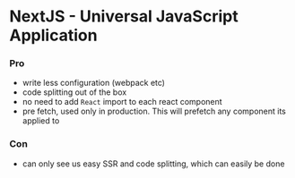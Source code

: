 # **NextJS - Universal JavaScript Application**

### Pro
  - write less configuration (webpack etc)
  - code splitting out of the box
  - no need to add `React` import to each react component
  - pre fetch, used only in production. This will prefetch any component its applied to

### Con
  - can only see us easy SSR and code splitting, which can easily be done
